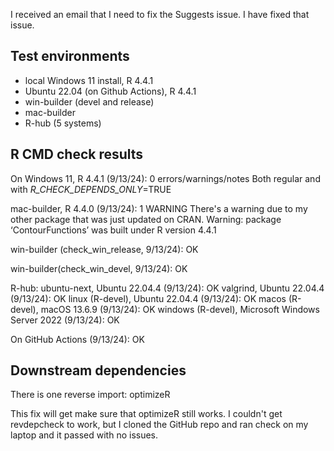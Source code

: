 I received an email that I need to fix the Suggests issue. I have fixed that
issue.

## Test environments
* local Windows 11 install, R 4.4.1
* Ubuntu 22.04 (on Github Actions), R 4.4.1
* win-builder (devel and release)
* mac-builder
* R-hub (5 systems)

## R CMD check results

On Windows 11, R 4.4.1 (9/13/24): 0 errors/warnings/notes
Both regular and with _R_CHECK_DEPENDS_ONLY_=TRUE

mac-builder, R 4.4.0 (9/13/24): 1 WARNING
There's a warning due to my other package that was just updated on CRAN.
Warning: package ‘ContourFunctions’ was built under R version 4.4.1

win-builder (check_win_release, 9/13/24): OK

win-builder(check_win_devel, 9/13/24): OK

R-hub:
ubuntu-next, Ubuntu 22.04.4 (9/13/24): OK
valgrind, Ubuntu 22.04.4 (9/13/24): OK
linux (R-devel), Ubuntu 22.04.4 (9/13/24): OK
macos (R-devel), macOS 13.6.9 (9/13/24): OK
windows (R-devel), Microsoft Windows Server 2022 (9/13/24): OK

On GitHub Actions (9/13/24): OK

## Downstream dependencies

There is one reverse import: optimizeR

This fix will get make sure that optimizeR still works. I couldn't get
revdepcheck to work, but I cloned the GitHub repo and ran check on my laptop
and it passed with no issues.
